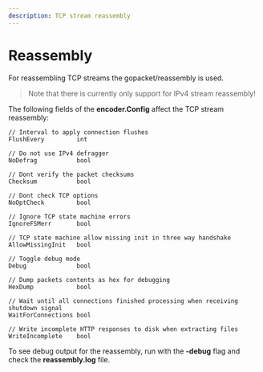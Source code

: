 ```yaml
---
description: TCP stream reassembly
---
```


# Reassembly

For reassembling TCP streams the gopacket/reassembly is used. 

> Note that there is currently only support for IPv4 stream reassembly!

The following fields of the **encoder.Config** affect the TCP stream reassembly:

```text
// Interval to apply connection flushes
FlushEvery         int

// Do not use IPv4 defragger
NoDefrag           bool

// Dont verify the packet checksums
Checksum           bool

// Dont check TCP options
NoOptCheck         bool

// Ignore TCP state machine errors
IgnoreFSMerr       bool

// TCP state machine allow missing init in three way handshake
AllowMissingInit   bool

// Toggle debug mode
Debug              bool

// Dump packets contents as hex for debugging
HexDump            bool

// Wait until all connections finished processing when receiving shutdown signal
WaitForConnections bool

// Write incomplete HTTP responses to disk when extracting files
WriteIncomplete    bool
```

To see debug output for the reassembly, run with the **-debug** flag and check the **reassembly.log** file.

